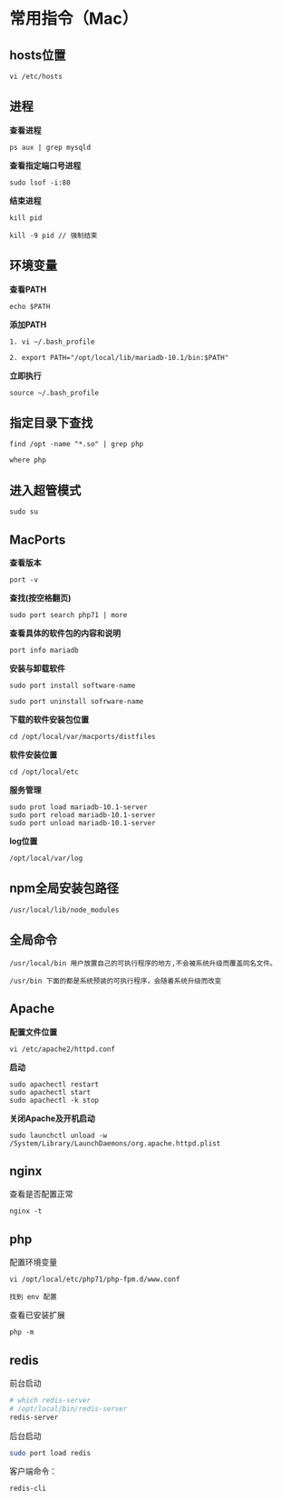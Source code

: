 # 常用指令（Mac）

## hosts位置

```
vi /etc/hosts
```
## 进程

**查看进程**

```
ps aux | grep mysqld
```

**查看指定端口号进程**

```
sudo lsof -i:80
```

**结束进程**

```
kill pid

kill -9 pid // 强制结束
```

## 环境变量

**查看PATH**

```
echo $PATH
```

**添加PATH**

```
1. vi ~/.bash_profile

2. export PATH="/opt/local/lib/mariadb-10.1/bin:$PATH"
```

**立即执行**

```
source ~/.bash_profile
```

## 指定目录下查找

```
find /opt -name "*.so" | grep php

where php
```


## 进入超管模式

```
sudo su
```

## MacPorts

**查看版本**

```
port -v
```

**查找(按空格翻页)**

```
sudo port search php71 | more
```

**查看具体的软件包的内容和说明**
```
port info mariadb
```
**安装与卸载软件**

```
sudo port install software-name

sudo port uninstall sofrware-name
```

**下载的软件安装包位置**

```
cd /opt/local/var/macports/distfiles
```

**软件安装位置**

```
cd /opt/local/etc
```

**服务管理**

```
sudo prot load mariadb-10.1-server
sudo port reload mariadb-10.1-server
sudo port unload mariadb-10.1-server
```

**log位置**

```
/opt/local/var/log
```



## npm全局安装包路径

```
/usr/local/lib/node_modules
```

## 全局命令

```
/usr/local/bin 用户放置自己的可执行程序的地方,不会被系统升级而覆盖同名文件。

/usr/bin 下面的都是系统预装的可执行程序，会随着系统升级而改变
```

## Apache

**配置文件位置**

```
vi /etc/apache2/httpd.conf
```


**启动**

```
sudo apachectl restart
sudo apachectl start
sudo apachectl -k stop
```

**关闭Apache及开机启动**
```
sudo launchctl unload -w /System/Library/LaunchDaemons/org.apache.httpd.plist
```

## nginx

查看是否配置正常

```
nginx -t
```

## php

配置环境变量

```
vi /opt/local/etc/php71/php-fpm.d/www.conf

找到 env 配置
```

查看已安装扩展

```
php -m
```

## redis 

前台启动
```sh
# which redis-server
# /opt/local/bin/redis-server
redis-server
```

后台启动

```sh
sudo port load redis
```

客户端命令：

```sh
redis-cli
```

<RightMenu />